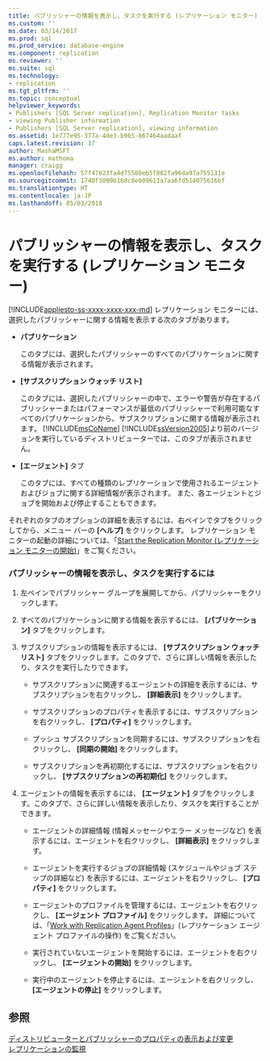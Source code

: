 ```yaml
---
title: パブリッシャーの情報を表示し、タスクを実行する (レプリケーション モニター) | Microsoft Docs
ms.custom: ''
ms.date: 03/14/2017
ms.prod: sql
ms.prod_service: database-engine
ms.component: replication
ms.reviewer: ''
ms.suite: sql
ms.technology:
- replication
ms.tgt_pltfrm: ''
ms.topic: conceptual
helpviewer_keywords:
- Publishers [SQL Server replication], Replication Monitor tasks
- viewing Publisher information
- Publishers [SQL Server replication], viewing information
ms.assetid: 1e777e95-377a-4de3-b965-867464aadaaf
caps.latest.revision: 37
author: MashaMSFT
ms.author: mathoma
manager: craigg
ms.openlocfilehash: 57f47623fa4d75588eb5f882fa96da97a755131e
ms.sourcegitcommit: 1740f3090b168c0e809611a7aa6fd514075616bf
ms.translationtype: HT
ms.contentlocale: ja-JP
ms.lasthandoff: 05/03/2018
---
```

# <a name="view-information-and-perform-tasks-for-a-publisher-replication-monitor"></a>パブリッシャーの情報を表示し、タスクを実行する (レプリケーション モニター)
[!INCLUDE[appliesto-ss-xxxx-xxxx-xxx-md](../../../includes/appliesto-ss-xxxx-xxxx-xxx-md.md)]
  レプリケーション モニターには、選択したパブリッシャーに関する情報を表示する次のタブがあります。  
  
-   **パブリケーション**  
  
     このタブには、選択したパブリッシャーのすべてのパブリケーションに関する情報が表示されます。  
  
-   **[サブスクリプション ウォッチ リスト]**  
  
     このタブには、選択したパブリッシャーの中で、エラーや警告が存在するパブリッシャーまたはパフォーマンスが最低のパブリッシャーで利用可能なすべてのパブリケーションから、サブスクリプションに関する情報が表示されます。 [!INCLUDE[msCoName](../../../includes/msconame-md.md)] [!INCLUDE[ssVersion2005](../../../includes/ssversion2005-md.md)]より前のバージョンを実行しているディストリビューターでは、このタブが表示されません。  
  
-   **[エージェント]** タブ  
  
     このタブには、すべての種類のレプリケーションで使用されるエージェントおよびジョブに関する詳細情報が表示されます。 また、各エージェントとジョブを開始および停止することもできます。  
  
 それぞれのタブのオプションの詳細を表示するには、右ペインでタブをクリックしてから、メニュー バーの **[ヘルプ]** をクリックします。 レプリケーション モニターの起動の詳細については、「[Start the Replication Monitor (レプリケーション モニターの開始)](../../../relational-databases/replication/monitor/start-the-replication-monitor.md)」をご覧ください。  
  
### <a name="to-view-information-and-perform-tasks-for-a-publisher"></a>パブリッシャーの情報を表示し、タスクを実行するには  
  
1.  左ペインでパブリッシャー グループを展開してから、パブリッシャーをクリックします。  
  
2.  すべてのパブリケーションに関する情報を表示するには、 **[パブリケーション]** タブをクリックします。  
  
3.  サブスクリプションの情報を表示するには、 **[サブスクリプション ウォッチ リスト]** タブをクリックします。このタブで、さらに詳しい情報を表示したり、タスクを実行したりできます。  
  
    -   サブスクリプションに関連するエージェントの詳細を表示するには、サブスクリプションを右クリックし、 **[詳細表示]** をクリックします。  
  
    -   サブスクリプションのプロパティを表示するには、サブスクリプションを右クリックし、 **[プロパティ]** をクリックします。  
  
    -   プッシュ サブスクリプションを同期するには、サブスクリプションを右クリックし、 **[同期の開始]** をクリックします。  
  
    -   サブスクリプションを再初期化するには、サブスクリプションを右クリックし、 **[サブスクリプションの再初期化]** をクリックします。  
  
4.  エージェントの情報を表示するには、 **[エージェント]** タブをクリックします。このタブで、さらに詳しい情報を表示したり、タスクを実行することができます。  
  
    -   エージェントの詳細情報 (情報メッセージやエラー メッセージなど) を表示するには、エージェントを右クリックし、 **[詳細表示]** をクリックします。  
  
    -   エージェントを実行するジョブの詳細情報 (スケジュールやジョブ ステップの詳細など) を表示するには、エージェントを右クリックし、 **[プロパティ]** をクリックします。  
  
    -   エージェントのプロファイルを管理するには、エージェントを右クリックし、 **[エージェント プロファイル]** をクリックします。 詳細については、「[Work with Replication Agent Profiles](../../../relational-databases/replication/agents/work-with-replication-agent-profiles.md)」(レプリケーション エージェント プロファイルの操作) をご覧ください。  
  
    -   実行されていないエージェントを開始するには、エージェントを右クリックし、 **[エージェントの開始]** をクリックします。  
  
    -   実行中のエージェントを停止するには、エージェントを右クリックし、 **[エージェントの停止]** をクリックします。  
  
## <a name="see-also"></a>参照  
 [ディストリビューターとパブリッシャーのプロパティの表示および変更](../../../relational-databases/replication/view-and-modify-distributor-and-publisher-properties.md)   
 [レプリケーションの監視](../../../relational-databases/replication/monitor/monitoring-replication-overview.md)  
  
  
